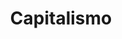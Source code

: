 ---
title: Capitalismo
categoria: true
subcategorias:
  - Economía política
  - Poder
  - Neoliberalismo
---